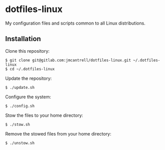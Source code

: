 # dotfiles-linux

My configuration files and scripts common to all Linux distributions.

## Installation

Clone this repository:

```
$ git clone git@gitlab.com:jmcantrell/dotfiles-linux.git ~/.dotfiles-linux
$ cd ~/.dotfiles-linux
```

Update the repository:

```
$ ./update.sh
```

Configure the system:

```
$ ./config.sh
```

Stow the files to your home directory:

```
$ ./stow.sh
```

Remove the stowed files from your home directory:

```
$ ./unstow.sh
```
